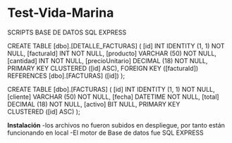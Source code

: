 # Test-Vida-Marina
SCRIPTS BASE DE DATOS SQL EXPRESS

CREATE TABLE [dbo].[DETALLE_FACTURAS] (
    [id]             INT          IDENTITY (1, 1) NOT NULL,
    [facturaId]      INT          NOT NULL,
    [producto]       VARCHAR (50) NOT NULL,
    [cantidad]       INT          NOT NULL,
    [precioUnitario] DECIMAL (18) NOT NULL,
    PRIMARY KEY CLUSTERED ([id] ASC),
    FOREIGN KEY ([facturaId]) REFERENCES [dbo].[FACTURAS] ([id])
);

CREATE TABLE [dbo].[FACTURAS] (
    [id]      INT          IDENTITY (1, 1) NOT NULL,
    [cliente] VARCHAR (50) NOT NULL,
    [fecha]   DATETIME     NOT NULL,
    [total]   DECIMAL (18) NOT NULL,
    [activo]  BIT          NULL,
    PRIMARY KEY CLUSTERED ([id] ASC)
);

**Instalación**
 -los archivos no fueron subidos en despliegue, por tanto están funcionando en local
 -El motor de Base de datos fue SQL EXPRESS
